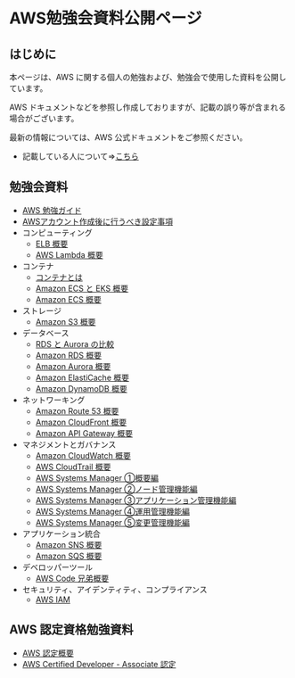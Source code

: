 # AWS勉強会資料公開ページ

## はじめに

本ページは、AWS に関する個人の勉強および、勉強会で使用した資料を公開しています。

AWS ドキュメントなどを参照し作成しておりますが、記載の誤り等が含まれる場合がございます。

最新の情報については、AWS 公式ドキュメントをご参照ください。

* 記載している人について⇒[こちら](https://ishiharatma.github.io/resume/)

## 勉強会資料

- <a href="./aws-study-guide/index.html" target="_blank">AWS 勉強ガイド</a>
- <a href="./aws-account-Initial-setting/index.html" target="_blank">AWSアカウント作成後に行うべき設定事項</a>
- コンピューティング
  - <a href="./elb-overview/index.html" target="_blank">ELB 概要</a>
  - <a href="./lambda-overview/index.html" target="_blank">AWS Lambda 概要</a>
- コンテナ
  - <a href="./container-overview/index.html" target="_blank">コンテナとは</a>
  - <a href="./ecs-vs-eks/index.html" target="_blank">Amazon ECS と EKS 概要</a>
  - <a href="./ecs-overview/index.html" target="_blank">Amazon ECS 概要</a>
- ストレージ
  - <a href="./s3-overview/index.html" target="_blank">Amazon S3 概要</a>
- データベース
  - <a href="./rds-aurora-overview/index.html" target="_blank">RDS と Aurora の比較</a>
  - <a href="./rds-overview/index.html" target="_blank">Amazon RDS 概要</a>
  - <a href="./aurora-overview/index.html" target="_blank">Amazon Aurora 概要</a>
  - <a href="./elasticache-overview/index.html" target="_blank">Amazon ElastiCache 概要</a>
  - <a href="./dynamodb-overview/index.html" target="_blank">Amazon DynamoDB 概要</a>
- ネットワーキング
  - <a href="./route53-overview/index.html" target="_blank">Amazon Route 53 概要</a>
  - <a href="./cloudfront-overview/index.html" target="_blank">Amazon CloudFront 概要</a>
  - <a href="./apigw-overview/index.html" target="_blank">Amazon API Gateway 概要</a>
- マネジメントとガバナンス
  - <a href="./cloudwatch-overview/index.html" target="_blank">Amazon CloudWatch 概要</a>
  - <a href="./cloudtrail-overview/index.html" target="_blank">AWS CloudTrail 概要</a>
  - <a href="./ssm-overview/index.html" target="_blank">AWS Systems Manager ①概要編</a>
  - <a href="./ssm-nodes-overview/index.html" target="_blank">AWS Systems Manager ②ノード管理機能編</a>
  - <a href="./ssm-apps-overview/index.html" target="_blank">AWS Systems Manager ③アプリケーション管理機能編</a>
  - <a href="./ssm-ops-overview/index.html" target="_blank">AWS Systems Manager ④運用管理機能編</a>
  - <a href="./ssm-changes-overview/index.html" target="_blank">AWS Systems Manager ⑤変更管理機能編</a>
- アプリケーション統合
  - <a href="./sns-overview/index.html" target="_blank">Amazon SNS 概要</a>
  - <a href="./sqs-overview/index.html" target="_blank">Amazon SQS 概要</a>
- デベロッパーツール
  - <a href="./codexx-overview/index.html" target="_blank">AWS Code 兄弟概要</a>
- セキュリティ、アイデンティティ、コンプライアンス
  - <a href="./iam-overview/index.html" target="_blank">AWS IAM</a>

## AWS 認定資格勉強資料

- <a href="./aws-certification/index.html" target="_blank">AWS 認定概要</a>
- <a href="./aws-certified-dva-keyword/index.html" target="_blank">AWS Certified Developer - Associate 認定</a>